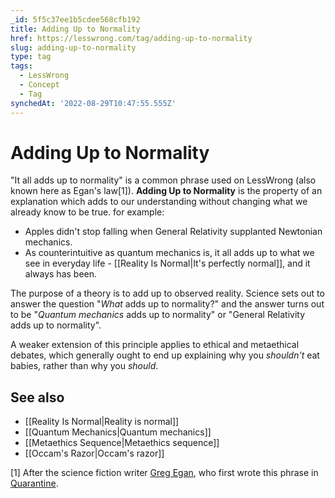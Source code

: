```yaml
---
_id: 5f5c37ee1b5cdee568cfb192
title: Adding Up to Normality
href: https://lesswrong.com/tag/adding-up-to-normality
slug: adding-up-to-normality
type: tag
tags:
  - LessWrong
  - Concept
  - Tag
synchedAt: '2022-08-29T10:47:55.555Z'
---
```

# Adding Up to Normality

"It all adds up to normality" is a common phrase used on LessWrong (also known here as Egan's law\[1\]). **Adding Up to Normality** is the property of an explanation which adds to our understanding without changing what we already know to be true. for example:

- Apples didn't stop falling when General Relativity supplanted Newtonian mechanics.
- As counterintuitive as quantum mechanics is, it all adds up to what we see in everyday life - [[Reality Is Normal|It's perfectly normal]], and it always has been.

The purpose of a theory is to add up to observed reality. Science sets out to answer the question "*What* adds up to normality?" and the answer turns out to be "*Quantum mechanics* adds up to normality" or "General Relativity adds up to normality".

A weaker extension of this principle applies to ethical and metaethical debates, which generally ought to end up explaining why you *shouldn't* eat babies, rather than why you *should*.

## See also

- [[Reality Is Normal|Reality is normal]]
- [[Quantum Mechanics|Quantum mechanics]]
- [[Metaethics Sequence|Metaethics sequence]]
- [[Occam's Razor|Occam's razor]]

\[1\] After the science fiction writer [Greg Egan](https://en.wikipedia.org/wiki/Greg_Egan), who first wrote this phrase in [Quarantine](https://en.wikipedia.org/wiki/Quarantine_(Egan_novel)).